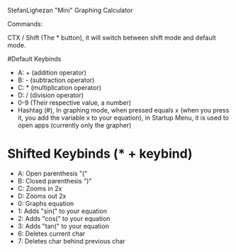 StefanLighezan "Mini" Graphing Calculator

Commands:

CTX / Shift (The * button), it will switch between shift mode and default mode.

#Default Keybinds

- A: + (addition operator)
- B: - (subtraction operator)
- C: * (multiplication operator)
- D: / (division operator)
- 0-9 (Their respective value, a number)
- Hashtag (#), In graphing mode, when pressed equals x (when you press it, you add the variable x to your equation), in Startup Menu, it is used to open apps (currently only the grapher)

# Shifted Keybinds (* + keybind)
- A: Open parenthesis "("
- B: Closed parenthesis ")"
- C: Zooms in 2x
- D: Zooms out 2x
- 0: Graphs equation
- 1: Adds "sin(" to your equation
- 2: Adds "cos(" to your equation
- 3: Adds "tan(" to your equation
- 6: Deletes current char
- 7: Deletes char behind previous char 
